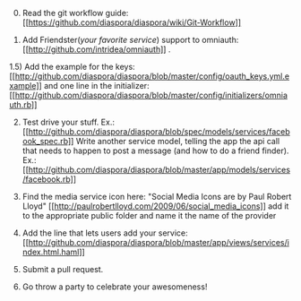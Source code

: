 0) Read the git workflow guide: [[https://github.com/diaspora/diaspora/wiki/Git-Workflow]]

1) Add Friendster(*your favorite service*) support to omniauth: [[http://github.com/intridea/omniauth]] . 

1.5) Add the example for the keys: [[http://github.com/diaspora/diaspora/blob/master/config/oauth_keys.yml.example]]
and one line in the initializer:
[[http://github.com/diaspora/diaspora/blob/master/config/initializers/omniauth.rb]]

2) Test drive your stuff. Ex.: [[http://github.com/diaspora/diaspora/blob/spec/models/services/facebook_spec.rb]] 
Write another service model, telling the app the api call that needs to happen to post a message (and how to do a friend finder). Ex.: [[http://github.com/diaspora/diaspora/blob/master/app/models/services/facebook.rb]]

3) Find the media service icon here: "Social Media Icons are by Paul Robert Lloyd" [[http://paulrobertlloyd.com/2009/06/social_media_icons]]
add it to the appropriate public folder and name it the name of the provider

4) Add the line that lets users add your service: [[http://github.com/diaspora/diaspora/blob/master/app/views/services/index.html.haml]]

5) Submit a pull request.

6) Go throw a party to celebrate your awesomeness!